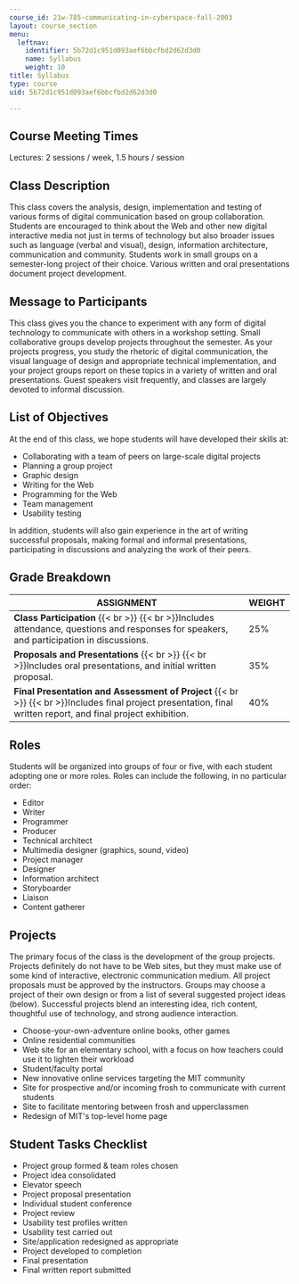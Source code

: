 ```yaml
---
course_id: 21w-785-communicating-in-cyberspace-fall-2003
layout: course_section
menu:
  leftnav:
    identifier: 5b72d1c951d093aef6bbcfbd2d62d3d0
    name: Syllabus
    weight: 10
title: Syllabus
type: course
uid: 5b72d1c951d093aef6bbcfbd2d62d3d0

---
```


Course Meeting Times
--------------------

Lectures: 2 sessions / week, 1.5 hours / session

Class Description
-----------------

This class covers the analysis, design, implementation and testing of various forms of digital communication based on group collaboration. Students are encouraged to think about the Web and other new digital interactive media not just in terms of technology but also broader issues such as language (verbal and visual), design, information architecture, communication and community. Students work in small groups on a semester-long project of their choice. Various written and oral presentations document project development.

Message to Participants
-----------------------

This class gives you the chance to experiment with any form of digital technology to communicate with others in a workshop setting. Small collaborative groups develop projects throughout the semester. As your projects progress, you study the rhetoric of digital communication, the visual language of design and appropriate technical implementation, and your project groups report on these topics in a variety of written and oral presentations. Guest speakers visit frequently, and classes are largely devoted to informal discussion.

List of Objectives
------------------

At the end of this class, we hope students will have developed their skills at:

*   Collaborating with a team of peers on large-scale digital projects
*   Planning a group project
*   Graphic design
*   Writing for the Web
*   Programming for the Web
*   Team management
*   Usability testing

In addition, students will also gain experience in the art of writing successful proposals, making formal and informal presentations, participating in discussions and analyzing the work of their peers.

Grade Breakdown
---------------

| ASSIGNMENT | WEIGHT |
| --- | --- |
| **Class Participation**  {{< br >}}  {{< br >}}Includes attendance, questions and responses for speakers, and participation in discussions. | 25% |
| **Proposals and Presentations**  {{< br >}}  {{< br >}}Includes oral presentations, and initial written proposal. | 35% |
| **Final Presentation and Assessment of Project**  {{< br >}}  {{< br >}}Includes final project presentation, final written report, and final project exhibition. | 40% 

  

Roles
-----

Students will be organized into groups of four or five, with each student adopting one or more roles. Roles can include the following, in no particular order:

*   Editor
*   Writer
*   Programmer
*   Producer
*   Technical architect
*   Multimedia designer (graphics, sound, video)
*   Project manager
*   Designer
*   Information architect
*   Storyboarder
*   Liaison
*   Content gatherer

Projects
--------

The primary focus of the class is the development of the group projects. Projects definitely do not have to be Web sites, but they must make use of some kind of interactive, electronic communication medium. All project proposals must be approved by the instructors. Groups may choose a project of their own design or from a list of several suggested project ideas (below). Successful projects blend an interesting idea, rich content, thoughtful use of technology, and strong audience interaction.

*   Choose-your-own-adventure online books, other games
*   Online residential communities
*   Web site for an elementary school, with a focus on how teachers could use it to lighten their workload
*   Student/faculty portal
*   New innovative online services targeting the MIT community
*   Site for prospective and/or incoming frosh to communicate with current students
*   Site to facilitate mentoring between frosh and upperclassmen
*   Redesign of MIT's top-level home page

Student Tasks Checklist
-----------------------

*   Project group formed & team roles chosen
*   Project idea consolidated
*   Elevator speech
*   Project proposal presentation
*   Individual student conference
*   Project review
*   Usability test profiles written
*   Usability test carried out
*   Site/application redesigned as appropriate
*   Project developed to completion
*   Final presentation
*   Final written report submitted